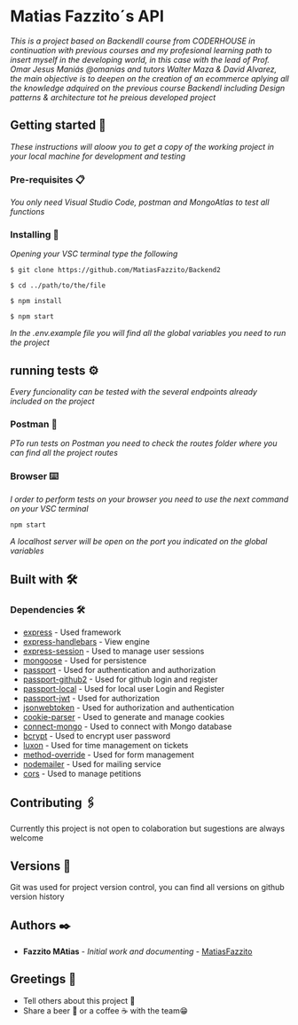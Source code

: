 # Matias Fazzito´s API

_This is a project based on BackendII course from CODERHOUSE in continuation with previous courses and my profesional learning path to insert myself in the developing world, in this case with the lead of Prof. Omar Jesus Maniás @omanias and tutors Walter Maza & David Alvarez, the main objective is to deepen on the creation of an ecommerce aplying all the knowledge adquired on the previous course BackendI including Design patterns & architecture tot he preious developed project_

## Getting started 🚀

_These instructions will aloow you to get a copy of the working project in your local machine for development and testing_


### Pre-requisites 📋

_You only need Visual Studio Code, postman and MongoAtlas to test all functions_

### Installing 🔧

_Opening your VSC terminal type the following_

```
$ git clone https://github.com/MatiasFazzito/Backend2
```

```
$ cd ../path/to/the/file
```

```
$ npm install
```

```
$ npm start
```

_In the .env.example file you will find all the global variables you need to run the project_

## running tests ⚙️

_Every funcionality can be tested with the several endpoints already included on the project_

### Postman 🔩

_PTo run tests on Postman you need to check the routes folder where you can find all the project routes_

### Browser ⌨️

_I order to perform tests on your browser you need to use the next command on your VSC terminal_

```
npm start
```

_A localhost server will be open on the port you indicated on the global variables_

## Built with 🛠️

### Dependencies 🛠️

* [express](https://expressjs.com/es/) - Used framework
* [express-handlebars](https://www.npmjs.com/package/express-handlebars) - View engine
* [express-session](https://expressjs.com/en/resources/middleware/session.html) - Used to manage user sessions
* [mongoose](https://mongoosejs.com/) - Used for persistence
* [passport](https://www.passportjs.org/) - Used for authentication and authorization
* [passport-github2](https://www.passportjs.org/packages/passport-github2/) - Used for github login and register
* [passport-local](https://www.passportjs.org/packages/passport-local/) - Used for local user Login and Register
* [passport-jwt](https://www.passportjs.org/packages/passport-jwt/) - Used for authorization
* [jsonwebtoken](https://www.npmjs.com/package/jsonwebtoken) - Used for authorization and authentication
* [cookie-parser](https://www.npmjs.com/package/cookie-parser) - Used to generate and manage cookies
* [connect-mongo](https://www.mongodb.com/es) - Used to connect with Mongo database
* [bcrypt](https://www.npmjs.com/package/bcrypt) - Used to encrypt user password
* [luxon](https://www.npmjs.com/package/luxon) - Used for time management on tickets
* [method-override](https://www.npmjs.com/package/method-override) - Used for form management
* [nodemailer](https://www.nodemailer.com/) - Used for mailing service
* [cors](https://www.npmjs.com/package/cors) - Used to manage petitions


## Contributing 🖇️

Currently this project is not open to colaboration but sugestions are always welcome

## Versions 📌

Git was used for project version control, you can find all versions on github version history

## Authors ✒️

* **Fazzito MAtias** - *Initial work and documenting* - [MatiasFazzito](https://github.com/MatiasFazzito)


## Greetings 🎁

* Tell others about this project 📢
* Share a beer 🍺 or a coffee ☕ with the team😁